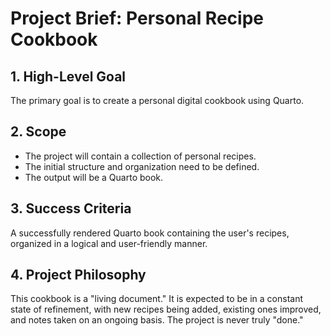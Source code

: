 # Project Brief: Personal Recipe Cookbook

## 1. High-Level Goal

The primary goal is to create a personal digital cookbook using Quarto.

## 2. Scope

- The project will contain a collection of personal recipes.
- The initial structure and organization need to be defined.
- The output will be a Quarto book.

## 3. Success Criteria

A successfully rendered Quarto book containing the user's recipes, organized in a logical and user-friendly manner.

## 4. Project Philosophy

This cookbook is a "living document." It is expected to be in a constant state of refinement, with new recipes being added, existing ones improved, and notes taken on an ongoing basis. The project is never truly "done."
